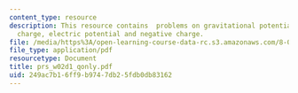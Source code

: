 ```yaml
---
content_type: resource
description: This resource contains  problems on gravitational potentials, positive
  charge, electric potential and negative charge.
file: /media/https%3A/open-learning-course-data-rc.s3.amazonaws.com/8-02-physics-ii-electricity-and-magnetism-spring-2007/249ac7b16ff9b9747db25fdb0db83162_prs_w02d1_qonly.pdf
file_type: application/pdf
resourcetype: Document
title: prs_w02d1_qonly.pdf
uid: 249ac7b1-6ff9-b974-7db2-5fdb0db83162
---
```

